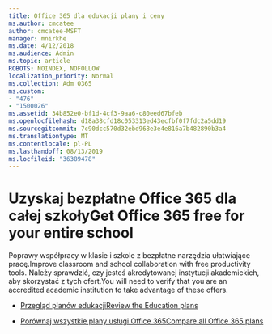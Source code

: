 ```yaml
---
title: Office 365 dla edukacji plany i ceny
ms.author: cmcatee
author: cmcatee-MSFT
manager: mnirkhe
ms.date: 4/12/2018
ms.audience: Admin
ms.topic: article
ROBOTS: NOINDEX, NOFOLLOW
localization_priority: Normal
ms.collection: Adm_O365
ms.custom:
- "476"
- "1500026"
ms.assetid: 34b852e0-bf1d-4cf3-9aa6-c80eed67bfeb
ms.openlocfilehash: d18a38cfd18c053313ed43ecfbf0f7fdc2a5dd19
ms.sourcegitcommit: 7c90dcc570d32ebd968e3e4e816a7b482890b3a4
ms.translationtype: MT
ms.contentlocale: pl-PL
ms.lasthandoff: 08/13/2019
ms.locfileid: "36389478"
---
```

# <a name="get-office-365-free-for-your-entire-school"></a><span data-ttu-id="adc2a-102">Uzyskaj bezpłatne Office 365 dla całej szkoły</span><span class="sxs-lookup"><span data-stu-id="adc2a-102">Get Office 365 free for your entire school</span></span>

<span data-ttu-id="adc2a-103">Poprawy współpracy w klasie i szkole z bezpłatne narzędzia ułatwiające pracę.</span><span class="sxs-lookup"><span data-stu-id="adc2a-103">Improve classroom and school collaboration with free productivity tools.</span></span> <span data-ttu-id="adc2a-104">Należy sprawdzić, czy jesteś akredytowanej instytucji akademickich, aby skorzystać z tych ofert.</span><span class="sxs-lookup"><span data-stu-id="adc2a-104">You will need to verify that you are an accredited academic institution to take advantage of these offers.</span></span>
  
- [<span data-ttu-id="adc2a-105">Przegląd planów edukacji</span><span class="sxs-lookup"><span data-stu-id="adc2a-105">Review the Education plans</span></span>](https://products.office.com/academic/compare-office-365-education-plans)

- [<span data-ttu-id="adc2a-106">Porównaj wszystkie plany usługi Office 365</span><span class="sxs-lookup"><span data-stu-id="adc2a-106">Compare all Office 365 plans</span></span>](https://products.office.com/business/compare-more-office-365-for-business-plans)